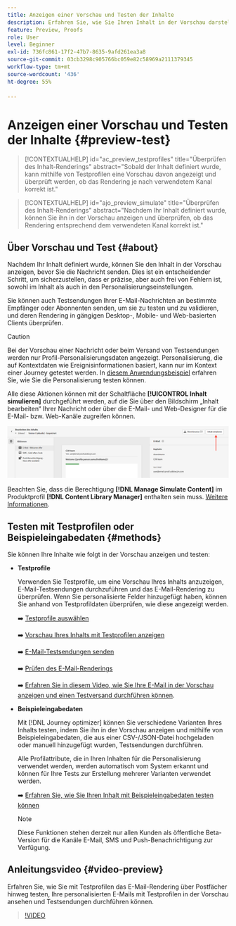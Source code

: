 ```yaml
---
title: Anzeigen einer Vorschau und Testen der Inhalte
description: Erfahren Sie, wie Sie Ihren Inhalt in der Vorschau darstellen und testen können.
feature: Preview, Proofs
role: User
level: Beginner
exl-id: 736fc861-17f2-47b7-8635-9afd261ea3a8
source-git-commit: 03cb3298c905766bc059e82c58969a2111379345
workflow-type: tm+mt
source-wordcount: '436'
ht-degree: 55%

---
```


# Anzeigen einer Vorschau und Testen der Inhalte {#preview-test}

>[!CONTEXTUALHELP]
>id="ac_preview_testprofiles"
>title="Überprüfen des Inhalt-Renderings"
>abstract="Sobald der Inhalt definiert wurde, kann mithilfe von Testprofilen eine Vorschau davon angezeigt und überprüft werden, ob das Rendering je nach verwendetem Kanal korrekt ist."

>[!CONTEXTUALHELP]
>id="ajo_preview_simulate"
>title="Überprüfen des Inhalt-Renderings"
>abstract="Nachdem Ihr Inhalt definiert wurde, können Sie ihn in der Vorschau anzeigen und überprüfen, ob das Rendering entsprechend dem verwendeten Kanal korrekt ist."

## Über Vorschau und Test {#about}

Nachdem Ihr Inhalt definiert wurde, können Sie den Inhalt in der Vorschau anzeigen, bevor Sie die Nachricht senden. Dies ist ein entscheidender Schritt, um sicherzustellen, dass er präzise, aber auch frei von Fehlern ist, sowohl im Inhalt als auch in den Personalisierungseinstellungen.

Sie können auch Testsendungen Ihrer E-Mail-Nachrichten an bestimmte Empfänger oder Abonnenten senden, um sie zu testen und zu validieren, und deren Rendering in gängigen Desktop-, Mobile- und Web-basierten Clients überprüfen.

>[!CAUTION]
>
>Bei der Vorschau einer Nachricht oder beim Versand von Testsendungen werden nur Profil-Personalisierungsdaten angezeigt. Personalisierung, die auf Kontextdaten wie Ereignisinformationen basiert, kann nur im Kontext einer Journey getestet werden. In [diesem Anwendungsbeispiel](../personalization/personalization-use-case.md) erfahren Sie, wie Sie die Personalisierung testen können.

Alle diese Aktionen können mit der Schaltfläche **[!UICONTROL Inhalt simulieren]** durchgeführt werden, auf die Sie über den Bildschirm „Inhalt bearbeiten“ Ihrer Nachricht oder über die E-Mail- und Web-Designer für die E-Mail- bzw. Web-Kanäle zugreifen können.

![](../email/assets/email-preview-button.png)

Beachten Sie, dass die Berechtigung **[!DNL Manage Simulate Content]** im Produktprofil **[!DNL Content Library Manager]** enthalten sein muss. [Weitere Informationen](../administration/ootb-product-profiles.md#content-library-manager).

## Testen mit Testprofilen oder Beispieleingabedaten {#methods}

Sie können Ihre Inhalte wie folgt in der Vorschau anzeigen und testen:

* **Testprofile**

  Verwenden Sie Testprofile, um eine Vorschau Ihres Inhalts anzuzeigen, E-Mail-Testsendungen durchzuführen und das E-Mail-Rendering zu überprüfen. Wenn Sie personalisierte Felder hinzugefügt haben, können Sie anhand von Testprofildaten überprüfen, wie diese angezeigt werden.

  ➡️ [Testprofile auswählen](test-profiles.md)

  ➡️ [Vorschau Ihres Inhalts mit Testprofilen anzeigen](preview.md)

  ➡️ [E-Mail-Testsendungen senden](proofs.md)

  ➡️ [Prüfen des E-Mail-Renderings](rendering.md)

  ➡️ [Erfahren Sie in diesem Video, wie Sie Ihre E-Mail in der Vorschau anzeigen und einen Testversand durchführen können](#video-preview).

* **Beispieleingabedaten**

  Mit [!DNL Journey optimizer] können Sie verschiedene Varianten Ihres Inhalts testen, indem Sie ihn in der Vorschau anzeigen und mithilfe von Beispieleingabedaten, die aus einer CSV-/JSON-Datei hochgeladen oder manuell hinzugefügt wurden, Testsendungen durchführen.

  Alle Profilattribute, die in Ihren Inhalten für die Personalisierung verwendet werden, werden automatisch vom System erkannt und können für Ihre Tests zur Erstellung mehrerer Varianten verwendet werden.

  ➡️ [Erfahren Sie, wie Sie Ihren Inhalt mit Beispieleingabedaten testen können](../test-approve/simulate-sample-input.md)

  >[!NOTE]
  >
  >Diese Funktionen stehen derzeit nur allen Kunden als öffentliche Beta-Version für die Kanäle E-Mail, SMS und Push-Benachrichtigung zur Verfügung.

## Anleitungsvideo {#video-preview}

Erfahren Sie, wie Sie mit Testprofilen das E-Mail-Rendering über Postfächer hinweg testen, Ihre personalisierten E-Mails mit Testprofilen in der Vorschau ansehen und Testsendungen durchführen können.

>[!VIDEO](https://video.tv.adobe.com/v/3425026?quality=12)
